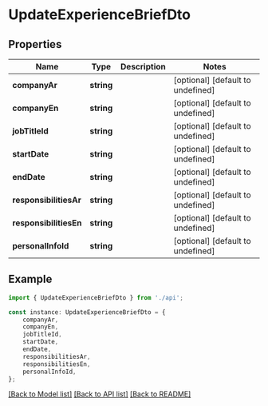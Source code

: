 # UpdateExperienceBriefDto


## Properties

Name | Type | Description | Notes
------------ | ------------- | ------------- | -------------
**companyAr** | **string** |  | [optional] [default to undefined]
**companyEn** | **string** |  | [optional] [default to undefined]
**jobTitleId** | **string** |  | [optional] [default to undefined]
**startDate** | **string** |  | [optional] [default to undefined]
**endDate** | **string** |  | [optional] [default to undefined]
**responsibilitiesAr** | **string** |  | [optional] [default to undefined]
**responsibilitiesEn** | **string** |  | [optional] [default to undefined]
**personalInfoId** | **string** |  | [optional] [default to undefined]

## Example

```typescript
import { UpdateExperienceBriefDto } from './api';

const instance: UpdateExperienceBriefDto = {
    companyAr,
    companyEn,
    jobTitleId,
    startDate,
    endDate,
    responsibilitiesAr,
    responsibilitiesEn,
    personalInfoId,
};
```

[[Back to Model list]](../README.md#documentation-for-models) [[Back to API list]](../README.md#documentation-for-api-endpoints) [[Back to README]](../README.md)
